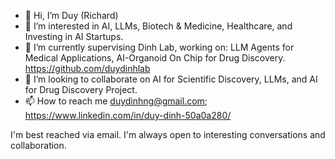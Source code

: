 - 👋 Hi, I’m Duy (Richard)
- 👀 I’m interested in AI, LLMs, Biotech & Medicine, Healthcare, and Investing in AI Startups. 
- 🌱 I’m currently supervising Dinh Lab, working on: LLM Agents for Medical Applications, AI-Organoid On Chip for Drug Discovery. 
      https://github.com/duydinhlab
- 💞️ I’m looking to collaborate on AI for Scientific Discovery, LLMs, and AI for Drug Discovery Project. 
- 📫 How to reach me duydinhng@gmail.com; 
https://www.linkedin.com/in/duy-dinh-50a0a280/

I'm best reached via email. I'm always open to interesting conversations and collaboration.
<!---
duydinhng/duydinhng is a ✨ special ✨ repository because its `README.md` (this file) appears on your GitHub profile.
You can click the Preview link to take a look at your changes.
--->
